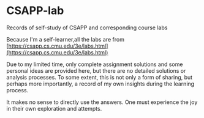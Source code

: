 # CSAPP-lab
Records of self-study of CSAPP and corresponding course labs

Because I'm a self-learner,all the labs are from [https://csapp.cs.cmu.edu/3e/labs.html](https://csapp.cs.cmu.edu/3e/labs.html)

Due to my limited time, only complete assignment solutions and some personal ideas are provided here, but there are no detailed solutions or analysis processes. To some extent, this is not only a form of sharing, but perhaps more importantly, a record of my own insights  during the learning process.

It makes no sense to directly use the answers. One must experience the joy in their own exploration and attempts.
